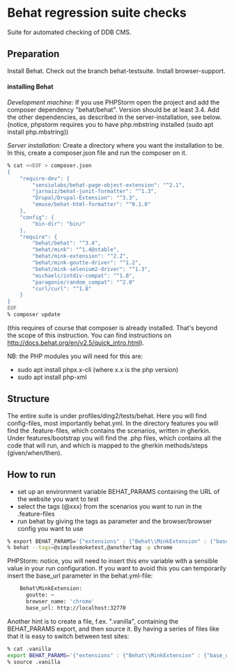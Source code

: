 # Behat regression suite checks

Suite for automated checking of DDB CMS.


## Preparation

Install Behat.
Check out the branch behat-testsuite.
Install browser-support.

#### installing Behat

_Development machine:_
If you use PHPStorm open the project and add the composer dependency "behat/behat".
Version should be at least 3.4.
Add the other dependencies, as described in the server-installation, see below.
(notice, phpstorm requires you to have php.mbstring installed (sudo apt install php.mbstring))


_Server installation:_
Create a directory where you want the installation to be.
In this, create a composer.json file and run the composer on it.
```sh
% cat <<EOF > composer.json
{
    "require-dev": {
        "sensiolabs/behat-page-object-extension": "^2.1",
        "jarnaiz/behat-junit-formatter": "^1.3",
        "Drupal/Drupal-Extension": "^3.3",
        "emuse/behat-html-formatter": "^0.1.0"
    },
    "config": {
        "bin-dir": "bin/"
    },
    "require": {
        "behat/behat": "^3.4",
        "behat/mink": "^1.4@stable",
        "behat/mink-extension": "^2.2",
        "behat/mink-goutte-driver": "^1.2",
        "behat/mink-selenium2-driver": "^1.3",
        "michaelc/intdiv-compat": "^1.0",
        "paragonie/random_compat": "^2.0"
        "curl/curl": "^1.8"
    }
}
EOF
% composer update
```
(this requires of course that composer is already installed. That's beyond the scope of this 
instruction. You can find instructions on http://docs.behat.org/en/v2.5/quick_intro.html).

NB: the PHP modules you will need for this are:
* sudo apt install phpx.x-cli  (where x.x is the php version)
* sudo apt install php-xml


## Structure

The entire suite is under profiles/ding2/tests/behat.
Here you will find config-files, most importantly behat.yml.
In the directory features you will find the .feature-files, which
contains the scenarios, written in gherkin.
Under features/bootstrap you will find the .php files, which
contains all the code that will run, and which is mapped to
the gherkin methods/steps (given/when/then).

## How to run
* set up an environment variable BEHAT_PARAMS containing the URL of the website you want to test
* select the tags (@xxx) from the scenarios you want to run in the .feature-files
* run behat by giving the tags as parameter and the browser/browser config you want to use



```sh
% export BEHAT_PARAMS='{"extensions" : {"Behat\\MinkExtension" : {"base_url" : "http://localhost:32770/"}}}'
% behat --tags=@simplesmoketest,@anothertag -p chrome
```

PHPStorm: notice, you will need to insert this env variable with a sensible value in your run configuration.
If you want to avoid this you can
temporarily insert the base_url parameter in the behat.yml-file:

```sh
    Behat\MinkExtension:
      goutte: ~
      browser_name: 'chrome'
      base_url: http://localhost:32770
```

Another hint is to create a file, f.ex. ".vanilla", containing the BEHAT_PARAMS
export, and then source it. By having a series of files like that it is easy
to switch between test sites:
```sh
% cat .vanilla
export BEHAT_PARAMS='{"extensions" : {"Behat\\MinkExtension" : {"base_url" : "https://vanilla-fbs.ddbcms.dk/"}}}'
% source .vanilla
```
